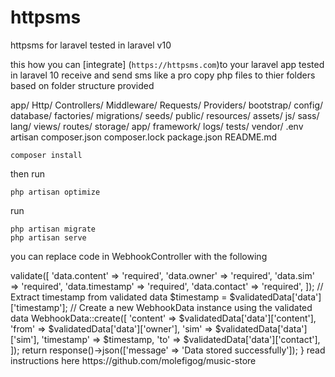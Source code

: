 # httpsms
 httpsms for laravel tested in laravel v10




this how you can [integrate] (`https://httpsms.com`)to your laravel app tested in laravel 10
receive and send sms like a pro
copy php files to thier folders based on folder structure  provided

app/
    Http/
        Controllers/ 
        Middleware/ 
        Requests/
    Providers/
bootstrap/
config/
database/
    factories/
    migrations/
    seeds/
public/
resources/
    assets/
        js/
        sass/
    lang/
    views/
routes/
storage/
    app/
    framework/
    logs/
tests/
vendor/
.env
artisan
composer.json
composer.lock
package.json
README.md

    composer install

   then run 

    php artisan optimize

   run  

    php artisan migrate
    php artisan serve

you can replace code in WebhookController with the following

<?php

namespace App\Http\Controllers;

use App\Models\SmsData;
use Illuminate\Http\Request;
use App\Models\WebhookData;


use Carbon\Carbon;

class WebhookController extends Controller
{
   public function store(Request $request)
{
    // Validate the incoming payload
    $validatedData = $request->validate([
        'data.content' => 'required',
        'data.owner' => 'required',
        'data.sim' => 'required',
        'data.timestamp' => 'required',
        'data.contact' => 'required',
    ]);

    // Extract timestamp from validated data
    $timestamp = $validatedData['data']['timestamp'];

    // Create a new WebhookData instance using the validated data
    WebhookData::create([
        'content' => $validatedData['data']['content'],
        'from' => $validatedData['data']['owner'],
        'sim' => $validatedData['data']['sim'],
        'timestamp' => $timestamp,
        'to' => $validatedData['data']['contact'],
    ]);

    return response()->json(['message' => 'Data stored successfully']);
}





 read instructions here
 
     https://github.com/molefigog/music-store

